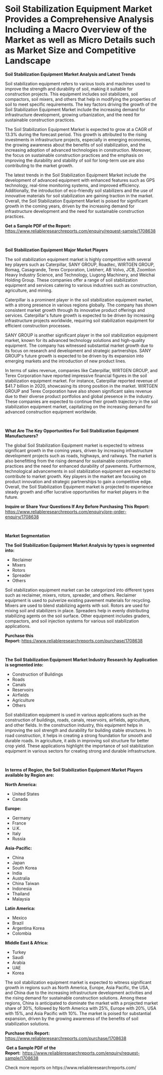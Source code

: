 <p><h1>Soil Stabilization Equipment Market Provides a Comprehensive Analysis Including a Macro Overview of the Market as well as Micro Details such as Market Size and Competitive Landscape</h1></p><p><strong>Soil Stabilization Equipment Market Analysis and Latest Trends</strong></p>
<p><p>Soil stabilization equipment refers to various tools and machines used to improve the strength and durability of soil, making it suitable for construction projects. This equipment includes soil stabilizers, soil compactors, soil mixers, and others that help in modifying the properties of soil to meet specific requirements. The key factors driving the growth of the Soil Stabilization Equipment Market include the increasing demand for infrastructure development, growing urbanization, and the need for sustainable construction practices.</p><p>The Soil Stabilization Equipment Market is expected to grow at a CAGR of 13.3% during the forecast period. This growth is attributed to the rising investments in infrastructure projects, especially in emerging economies, the growing awareness about the benefits of soil stabilization, and the increasing adoption of advanced technologies in construction. Moreover, the focus on sustainable construction practices and the emphasis on improving the durability and stability of soil for long-term use are also contributing to the market growth.</p><p>The latest trends in the Soil Stabilization Equipment Market include the development of advanced equipment with enhanced features such as GPS technology, real-time monitoring systems, and improved efficiency. Additionally, the introduction of eco-friendly soil stabilizers and the use of innovative materials for soil stabilization are gaining traction in the market. Overall, the Soil Stabilization Equipment Market is poised for significant growth in the coming years, driven by the increasing demand for infrastructure development and the need for sustainable construction practices.</p></p>
<p><strong>Get a Sample PDF of the Report:&nbsp;</strong> <a href="https://www.reliableresearchreports.com/enquiry/request-sample/1708638">https://www.reliableresearchreports.com/enquiry/request-sample/1708638</a></p>
<p>&nbsp;</p>
<p><strong>Soil Stabilization Equipment Major Market Players</strong></p>
<p><p>The soil stabilization equipment market is highly competitive with several key players such as Caterpillar, SANY GROUP, Roadtec, WIRTGEN GROUP, Bomag, Casagrande, Terex Corporation, Liebherr, AB Volvo, JCB, Zoomlion Heavy Industry Science, and Technology, Liugong Machinery, and Weichai Holding Group. These companies offer a range of soil stabilization equipment and services catering to various industries such as construction, agriculture, and mining.</p><p>Caterpillar is a prominent player in the soil stabilization equipment market, with a strong presence in various regions globally. The company has shown consistent market growth through its innovative product offerings and services. Caterpillar's future growth is expected to be driven by increasing infrastructure projects worldwide, requiring soil stabilization equipment for efficient construction processes.</p><p>SANY GROUP is another significant player in the soil stabilization equipment market, known for its advanced technology solutions and high-quality equipment. The company has witnessed substantial market growth due to its focus on research and development and strategic partnerships. SANY GROUP's future growth is expected to be driven by its expansion into emerging markets and the introduction of new product lines.</p><p>In terms of sales revenue, companies like Caterpillar, WIRTGEN GROUP, and Terex Corporation have reported impressive financial figures in the soil stabilization equipment market. For instance, Caterpillar reported revenue of $41.7 billion in 2020, showcasing its strong position in the market. WIRTGEN GROUP and Terex Corporation have also shown significant sales revenue due to their diverse product portfolios and global presence in the industry. These companies are expected to continue their growth trajectory in the soil stabilization equipment market, capitalizing on the increasing demand for advanced construction equipment worldwide.</p></p>
<p>&nbsp;</p>
<p><strong>What Are The Key Opportunities For Soil Stabilization Equipment Manufacturers?</strong></p>
<p><p>The global Soil Stabilization Equipment market is expected to witness significant growth in the coming years, driven by increasing infrastructure development projects such as roads, highways, and railways. The market is also benefitting from the rising demand for sustainable construction practices and the need for enhanced durability of pavements. Furthermore, technological advancements in soil stabilization equipment are expected to contribute to market growth. Key players in the market are focusing on product innovation and strategic partnerships to gain a competitive edge. Overall, the Soil Stabilization Equipment market is projected to experience steady growth and offer lucrative opportunities for market players in the future.</p></p>
<p><strong>Inquire or Share Your Questions If Any Before Purchasing This Report:</strong> <a href="https://www.reliableresearchreports.com/enquiry/pre-order-enquiry/1708638">https://www.reliableresearchreports.com/enquiry/pre-order-enquiry/1708638</a></p>
<p>&nbsp;</p>
<p><strong>Market Segmentation</strong></p>
<p><strong>The Soil Stabilization Equipment Market Analysis by types is segmented into:</strong></p>
<p><ul><li>Reclaimer</li><li>Mixers</li><li>Rotors</li><li>Spreader</li><li>Others</li></ul></p>
<p><p>Soil stabilization equipment market can be categorized into different types such as reclaimer, mixers, rotors, spreader, and others. Reclaimer equipment is used to pulverize existing pavement materials for recycling. Mixers are used to blend stabilizing agents with soil. Rotors are used for mixing soil and stabilizers in place. Spreaders help in evenly distributing stabilizing agents on the soil surface. Other equipment includes graders, compactors, and soil injection systems for various soil stabilization applications.</p></p>
<p><strong>Purchase this Report:&nbsp;</strong><a href="https://www.reliableresearchreports.com/purchase/1708638">https://www.reliableresearchreports.com/purchase/1708638</a></p>
<p>&nbsp;</p>
<p><strong>The Soil Stabilization Equipment Market Industry Research by Application is segmented into:</strong></p>
<p><ul><li>Construction of Buildings</li><li>Roads</li><li>Canals</li><li>Reservoirs</li><li>Airfields</li><li>Agriculture</li><li>Others</li></ul></p>
<p><p>Soil stabilization equipment is used in various applications such as the construction of buildings, roads, canals, reservoirs, airfields, agriculture, and other fields. In the construction industry, this equipment helps in improving the soil strength and durability for building stable structures. In road construction, it helps in creating a strong foundation for smooth and durable roads. In agriculture, it aids in improving soil structure for better crop yield. These applications highlight the importance of soil stabilization equipment in various sectors for creating strong and durable infrastructure.</p></p>
<p>&nbsp;</p>
<p><strong>In terms of Region, the Soil Stabilization Equipment Market Players available by Region are:</strong></p>
<p>
    <p> <strong> North America: </strong>
        <ul>
            <li>United States</li>
            <li>Canada</li>
        </ul>
        </p> 
    <p> <strong> Europe: </strong>
        <ul>
            <li>Germany</li>
            <li>France</li>
            <li>U.K.</li>
            <li>Italy</li>
            <li>Russia</li>
        </ul>
        </p> 
    <p> <strong> Asia-Pacific: </strong>
        <ul>
            <li>China</li>
            <li>Japan</li>
            <li>South Korea</li>
            <li>India</li>
            <li>Australia</li>
            <li>China Taiwan</li>
            <li>Indonesia</li>
            <li>Thailand</li>
            <li>Malaysia</li>
        </ul>
        </p> 
    <p> <strong> Latin America: </strong>
        <ul>
            <li>Mexico</li>
            <li>Brazil</li>
            <li>Argentina Korea</li>
            <li>Colombia</li>
        </ul>
        </p> 
    <p> <strong> Middle East & Africa: </strong>
        <ul>
            <li>Turkey</li>
            <li>Saudi</li>
            <li>Arabia</li>
            <li>UAE</li>
            <li>Korea</li>
        </ul>
    </p>
    </p>
<p><p>The soil stabilization equipment market is expected to witness significant growth in regions such as North America, Europe, Asia Pacific, the USA, and China due to the increasing infrastructure development activities and the rising demand for sustainable construction solutions. Among these regions, China is anticipated to dominate the market with a projected market share of 30%, followed by North America with 25%, Europe with 20%, USA with 15%, and Asia Pacific with 10%. The market is poised for substantial expansion, driven by the growing awareness of the benefits of soil stabilization solutions.</p></p>
<p><strong>Purchase this Report: </strong><a href="https://www.reliableresearchreports.com/purchase/1708638">https://www.reliableresearchreports.com/purchase/1708638</a></p>
<p>&nbsp;<strong>Get a Sample PDF of the Report:&nbsp;&nbsp;</strong><a href="https://www.reliableresearchreports.com/enquiry/request-sample/1708638">https://www.reliableresearchreports.com/enquiry/request-sample/1708638</a></p>
<p><strong></strong></p>
<p>Check more reports on https://www.reliableresearchreports.com/</p>